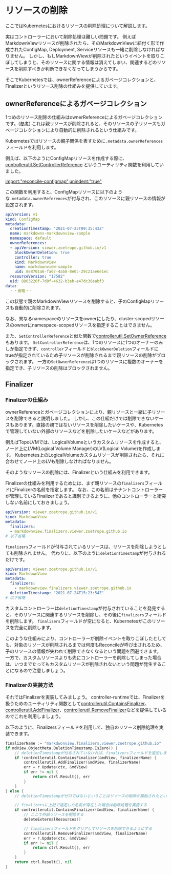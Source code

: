 # リソースの削除

ここではKubernetesにおけるリソースの削除処理について解説します。

実はコントローラーにおいて削除処理は難しい問題です。
例えばMarkdownViewリソースが削除されたら、そのMarkdownViewに紐付く形で作成されたConfigMap, Deployment, Serviceリソースも一緒に削除しなければなりません。
しかし、もしMarkdownViewが削除されたというイベントを取りこぼしてしまうと、そのリソースに関する情報は消えてしまい、関連するどのリソースを削除すべきか判断できなくなってしまうからです。

そこでKubernetesでは、ownerReferenceによるガベージコレクションと、Finalizerというリソース削除の仕組みを提供しています。

## ownerReferenceによるガベージコレクション

1つめのリソース削除の仕組みはownerReferenceによるガベージコレクションです。([参考](https://kubernetes.io/docs/concepts/workloads/controllers/garbage-collection/))
これは親リソースが削除されると、そのリソースの子リソースもガベージコレクションにより自動的に削除されるという仕組みです。

Kubernetesではリソースの親子関係を表すために`.metadata.ownerReferences`フィールドを利用します。

例えば、以下のようにConfigMapリソースを作成する際に、[controllerutil.SetControllerReference](https://pkg.go.dev/sigs.k8s.io/controller-runtime/pkg/controller/controllerutil?tab=doc#SetControllerReference)
というユーティリティ関数を利用していました。

[import:"reconcile-configmap",unindent:"true"](../../codes/markdown-viewer/controllers/markdownview_controller.go)

この関数を利用すると、ConfigMapリソースに以下のような`.metadata.ownerReferences`が付与され、このリソースに親リソースの情報が設定されます。

```yaml
apiVersion: v1
kind: ConfigMap
metadata:
  creationTimestamp: "2021-07-25T09:35:43Z"
  name: markdowns-markdownview-sample
  namespace: default
  ownerReferences:
  - apiVersion: viewer.zoetrope.github.io/v1
    blockOwnerDeletion: true
    controller: true
    kind: MarkdownView
    name: markdownview-sample
    uid: 8e8701a6-fa67-4ab8-8e0c-29c21ae6e1ec
  resourceVersion: "17582"
  uid: 8803226f-7d8f-4632-b3eb-e47dc36eabf3
data:
  ・・省略・・
```

この状態で親のMarkdownViewリソースを削除すると、子のConfigMapリソースも自動的に削除されます。

なお、異なるnamespaceのリソースをownerにしたり、cluster-scopedリソースのownerにnamespace-scopedリソースを指定することはできません。

また、`SetControllerReference`と似た関数で[controllerutil.SetOwnerReference](https://pkg.go.dev/sigs.k8s.io/controller-runtime/pkg/controller/controllerutil?tab=doc#SetOwnerReference)もあります。
`SetControllerReference`は、1つのリソースに1つのオーナーのみしか指定できず、`controller`フィールドと`blockOwnerDeletion`フィールドにtrueが指定されているため子リソースが削除されるまで親リソースの削除がブロックされます。
一方の`SetOwnerReference`は1つのリソースに複数のオーナーを指定でき、子リソースの削除はブロックされません。

## Finalizer

### Finalizerの仕組み

ownerReferenceとガベージコレクションにより、親リソースと一緒に子リソースを削除できると説明しました。
しかし、この仕組だけでは削除できないケースもあります。直接の親ではないリソースを削除したいケースや、Kubernetesで管理していない外部のリソースなどを削除したいケースなどがあります。

例えばTopoLVMでは、LogicalVolumeというカスタムリソースを作成すると、ノード上にLVM(Logical Volume Manager)のLV(Logical Volume)を作成します。
Kubernetes上のLogicalVolumeカスタムリソースが削除されたら、それに合わせてノード上のLVも削除しなければなりません。

そのようなリソースの削除には、Finalizerという仕組みを利用できます。

Finalizerの仕組みを利用するためには、まず親リソースの`finalizers`フィールドにFinalizerの名前を指定します。
なお、この名前はテナントコントローラーが管理しているFinalizerであると識別できるように、他のコントローラーと衝突しない名前にしておきましょう。

```yaml
apiVersion: viewer.zoetrope.github.io/v1
kind: MarkdownView
metadata:
  finalizers:
  - markdownview.finalizers.viewer.zoetrope.github.io
# 以下省略
```

`finalizers`フィールドが付与されているリソースは、リソースを削除しようとしても削除されません。
代わりに、以下のように`deletionTimestamp`が付与されるだけです。

```yaml
apiVersion: viewer.zoetrope.github.io/v1
kind: MarkdownView
metadata:
  finalizers:
    - markdownview.finalizers.viewer.zoetrope.github.io
  deletionTimestamp: "2021-07-24T15:23:54Z"
# 以下省略
```

カスタムコントローラーは`deletionTimestamp`が付与されていることを発見すると、そのリソースに関連するリソースを削除し、その後に`finalizers`フィールドを削除します。
`finalizers`フィールドが空になると、Kubernetesがこのリソースを完全に削除します。

このような仕組みにより、コントローラーが削除イベントを取りこぼしたとしても、対象のリソースが削除されるまでは何度もReconcileが呼び出されるため、子のリソースの情報が失われて削除できなくなるという問題を回避できます。
一方で、カスタムリソースよりも先にコントローラーを削除してしまった場合は、いつまでたってもカスタムリソースが削除されないという問題が発生することになるので注意しましょう。

### Finalizerの実装方法

それではFinalizerを実装してみましょう。
controller-runtimeでは、Finalizerを扱うためのユーティリティ関数として[controllerutil.ContainsFinalizer](https://pkg.go.dev/sigs.k8s.io/controller-runtime/pkg/controller/controllerutil?tab=doc#ContainsFinalizer)、[controllerutil.AddFinalizer](https://pkg.go.dev/sigs.k8s.io/controller-runtime/pkg/controller/controllerutil?tab=doc#AddFinalizer)、[controllerutil.RemoveFinalizer](https://pkg.go.dev/sigs.k8s.io/controller-runtime/pkg/controller/controllerutil?tab=doc#RemoveFinalizer)などを提供しているのでこれを利用しましょう。

以下のように、Finalizersフィールドを利用して、独自のリソース削除処理を実装できます。

```go
finalizerName := "markdwonview.finalizers.viewer.zoetrope.github.io"
if mdView.ObjectMeta.DeletionTimestamp.IsZero() {
    // deletionTimestampが付与されていなければ、finalizersフィールドを追加します。
    if !controllerutil.ContainsFinalizer(&mdView, finalizerName) {
        controllerutil.AddFinalizer(&mdView, finalizerName)
        err = r.Update(ctx, &mdView)
        if err != nil {
            return ctrl.Result{}, err
        }
    }
} else {
    // deletionTimestampがゼロではないということはリソースの削除が開始されたということ

    // finalizersに上記で指定した名前が存在した場合は削除処理を実施する
    if controllerutil.ContainsFinalizer(&mdView, finalizerName) {
        // ここで外部リソースを削除する
        deleteExternalResources()

        // finalizersフィールドをクリアしてリソースを削除できるようにする
        controllerutil.RemoveFinalizer(&mdView, finalizerName)
        err = r.Update(ctx, &mdView)
        if err != nil {
            return ctrl.Result{}, err
        }
    }
    return ctrl.Result{}, nil
}
```

